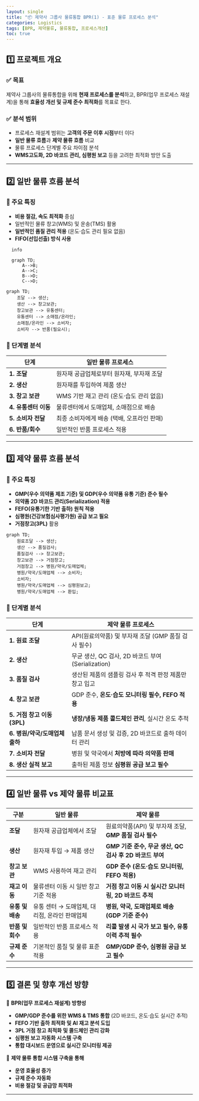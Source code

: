 ```yaml
---
layout: single
title: "📦 제약사 그룹사 물류통합 BPR(1) - 표준 물류 프로세스 분석"
categories: Logistics
tags: [BPR, 제약물류, 물류통합, 프로세스개선]
toc: true
---
```


## 1️⃣ 프로젝트 개요
### ✅ 목표
제약사 그룹사의 물류통합을 위해 **현재 프로세스를 분석**하고, BPR(업무 프로세스 재설계)을 통해 **효율성 개선 및 규제 준수 최적화**를 목표로 한다.

### ✅ 분석 범위
- 프로세스 재설계 범위는 **고객의 주문 이후 시점**부터 이다
- **일반 물류 흐름**과 **제약 물류 흐름** 비교
- 물류 프로세스 단계별 주요 차이점 분석
- **WMS고도화, 2D 바코드 관리, 심평원 보고** 등을 고려한 최적화 방안 도출

---

## 2️⃣ 일반 물류 흐름 분석
### 🔹 주요 특징
- **비용 절감, 속도 최적화** 중심
- 일반적인 물류 창고(WMS) 및 운송(TMS) 활용
- **일반적인 품질 관리 적용** (온도·습도 관리 필요 없음)
- **FIFO(선입선출) 방식 사용**

```mermaid
  info
```

```mermaid
  graph TD;
      A-->B;
      A-->C;
      B-->D;
      C-->D;
```

```mermaid
graph TD;
    조달 --> 생산;
    생산 --> 창고보관;
    창고보관 --> 유통센터;
    유통센터 --> 소매점/온라인;
    소매점/온라인 --> 소비자;
    소비자 --> 반품(필요시);
```

### 📌 단계별 분석
| 단계 | 일반 물류 프로세스 |
|---|---|
| **1. 조달** | 원자재 공급업체로부터 원자재, 부자재 조달 |
| **2. 생산** | 원자재를 투입하여 제품 생산 |
| **3. 창고 보관** | WMS 기반 재고 관리 (온도·습도 관리 없음) |
| **4. 유통센터 이동** | 물류센터에서 도매업체, 소매점으로 배송 |
| **5. 소비자 전달** | 최종 소비자에게 배송 (택배, 오프라인 판매) |
| **6. 반품/회수** | 일반적인 반품 프로세스 적용 |

---

## 3️⃣ 제약 물류 흐름 분석
### 🔹 주요 특징
- **GMP(우수 의약품 제조 기준) 및 GDP(우수 의약품 유통 기준) 준수 필수**
- **의약품 2D 바코드 관리(Serialization) 적용**
- **FEFO(유통기한 기반 출하) 원칙 적용**
- **심평원(건강보험심사평가원) 공급 보고 필요**
- **거점창고(3PL)** 활용 

```mermaid
graph TD;
    원료조달 --> 생산;
    생산 --> 품질검사;
    품질검사 --> 창고보관;
    창고보관 --> 거점창고;
    거점창고 --> 병원/약국/도매업체;
    병원/약국/도매업체 --> 소비자;
    소비자;
    병원/약국/도매업체 --> 심평원보고;
    병원/약국/도매업체 --> 환입;
```

### 📌 단계별 분석

| 단계 | 제약 물류 프로세스 |
|---|---|
| **1. 원료 조달** | API(원료의약품) 및 부자재 조달 (GMP 품질 검사 필수) |
| **2. 생산** | 무균 생산, QC 검사, 2D 바코드 부여 (Serialization) |
| **3. 품질 검사** | 생산된 제품의 샘플링 검사 후 적격 판정 제품만 창고 입고 |
| **4. 창고 보관** | GDP 준수, **온도·습도 모니터링 필수, FEFO 적용** |
| **5. 거점 창고 이동(3PL)** | **냉장/냉동 제품 콜드체인 관리**, 실시간 온도 추적 |
| **6. 병원/약국/도매업체 출하** | 납품 문서 생성 및 검증, 2D 바코드로 출하 데이터 관리 |
| **7. 소비자 전달** | 병원 및 약국에서 **처방에 따라 의약품 판매** |
| **8. 생산 실적 보고** | 출하된 제품 정보 **심평원 공급 보고 필수** |

---

## 4️⃣ 일반 물류 vs 제약 물류 비교표

| **구분** | **일반 물류** | **제약 물류** |
|---|---|---|
| **조달** | 원자재 공급업체에서 조달 | 원료의약품(API) 및 부자재 조달, **GMP 품질 검사 필수** |
| **생산** | 원자재 투입 → 제품 생산 | **GMP 기준 준수, 무균 생산, QC 검사 후 2D 바코드 부여** |
| **창고 보관** | WMS 사용하여 재고 관리 | **GDP 준수 (온도·습도 모니터링, FEFO 적용)** |
| **재고 이동** | 물류센터 이동 시 일반 창고 기준 적용 | **거점 창고 이동 시 실시간 모니터링, 2D 바코드 추적** |
| **유통 및 배송** | 유통 센터 → 도매업체, 대리점, 온라인 판매업체 | **병원, 약국, 도매업체로 배송 (GDP 기준 준수)** |
| **반품 및 회수** | 일반적인 반품 프로세스 적용 | **리콜 발생 시 국가 보고 필수, 유통이력 추적 필수** |
| **규제 준수** | 기본적인 품질 및 물류 표준 적용 | **GMP/GDP 준수, 심평원 공급 보고 필수** |

---

## 5️⃣ 결론 및 향후 개선 방향
📌 **BPR(업무 프로세스 재설계) 방향성**
- **GMP/GDP 준수를 위한 WMS & TMS 통합** (2D 바코드, 온도·습도 실시간 추적)
- **FEFO 기반 출하 최적화 및 AI 재고 분석 도입**
- **3PL 거점 창고 최적화 및 콜드체인 관리 강화**
- **심평원 보고 자동화 시스템 구축**
- **통합 대시보드 운영으로 실시간 모니터링 제공**

📌 **제약 물류 통합 시스템 구축을 통해**
- **운영 효율성 증가**
- **규제 준수 자동화**
- **비용 절감 및 공급망 최적화**

---